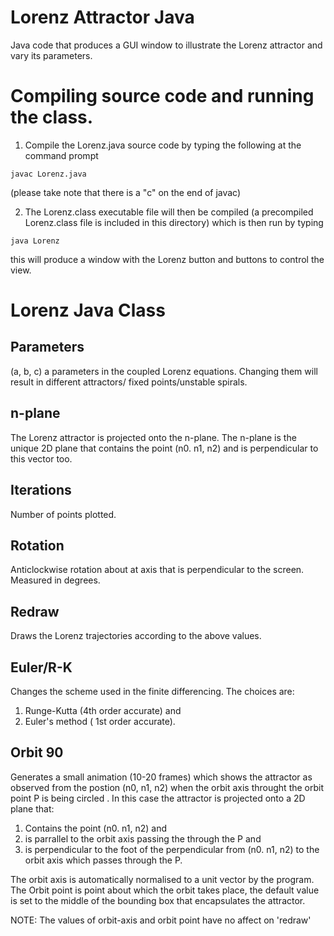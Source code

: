 # Lorenz Attractor Java
Java code that produces a GUI window to illustrate the Lorenz attractor and vary its parameters.

# Compiling source code and running the class.


1. Compile the Lorenz.java source code by typing the following at the command prompt 

  ~~~ 
  javac Lorenz.java 
  ~~~

(please take note that there is a "c" on the end of javac)

2. The Lorenz.class executable file will then be compiled (a precompiled Lorenz.class file is included in this directory) which is then run by typing 

  ~~~
java Lorenz
  ~~~

this will produce a window with the Lorenz button and buttons to control the view.


# Lorenz Java Class

## Parameters

(a, b, c) a parameters in the coupled Lorenz equations.
Changing them will result in different attractors/
fixed points/unstable spirals.


## n-plane

The Lorenz attractor is projected onto the n-plane.
The n-plane is the unique 2D plane that contains the point
(n0. n1, n2) and is perpendicular to this vector too.

## Iterations

Number of points plotted.

## Rotation

Anticlockwise rotation about at axis that is perpendicular
to the screen. Measured in degrees.

## Redraw

Draws the Lorenz trajectories according to the above values.

## Euler/R-K

Changes the scheme used in the finite differencing. The choices are:
1. Runge-Kutta (4th order accurate) and 
2. Euler's method ( 1st order accurate). 

## Orbit 90

Generates a small animation (10-20 frames) which shows the
attractor as observed from the postion (n0, n1, n2) when the 
orbit axis throught the orbit point P is being circled . 
In this case the attractor is projected onto a 2D plane that:
1. Contains the point (n0. n1, n2) and
2. is parrallel to the orbit axis passing the through the P and
3. is perpendicular to the foot of the perpendicular from (n0. n1, n2) to 
   the orbit axis which passes through the P.

The orbit axis is automatically
normalised to a unit vector by the program. 
The Orbit point is point about which the orbit takes place, the
default value is set to the middle of the bounding box that 
encapsulates the attractor.

NOTE: The values of orbit-axis and orbit point have no affect on 'redraw'
